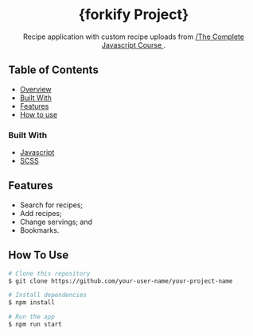 <h1 align="center">{forkify Project}</h1>

<div align="center">
   Recipe application with custom recipe uploads from <a href="https://www.udemy.com/course/the-complete-javascript-course/?kw=the+complete+javascript&src=sac" target="_blank">/The Complete Javascript Course </a>.
</div>

## Table of Contents

- [Overview](#overview)
- [Built With](#built-with)
- [Features](#features)
- [How to use](#how-to-use)

### Built With

- [Javascript](https://www.javascript.com)
- [SCSS](https://sass-lang.com)

## Features

- Search for recipes; 
- Add recipes;
- Change servings; and
- Bookmarks.

## How To Use

```bash
# Clone this repository
$ git clone https://github.com/your-user-name/your-project-name

# Install dependencies
$ npm install

# Run the app
$ npm run start
```
